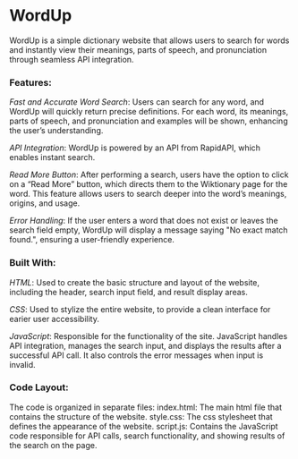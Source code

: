 # WordUp
WordUp is a simple dictionary website that allows users to search for words and instantly view their meanings, parts of speech, and pronunciation through seamless API integration.

### **Features**:
*Fast and Accurate Word Search*: Users can search for any word, and WordUp will quickly return precise definitions. For each word, its meanings, parts of speech, and pronunciation and examples will be shown, enhancing the user’s understanding.

*API Integration*: WordUp is powered by an API from RapidAPI, which enables instant search.

*Read More Button*: After performing a search, users have the option to click on a “Read More” button, which directs them to the Wiktionary page for the word. This feature allows users to search deeper into the word’s meanings, origins, and usage.

*Error Handling*: If the user enters a word that does not exist or leaves the search field empty, WordUp will display a message saying "No exact match found.", ensuring a user-friendly experience.

### **Built With**:
*HTML*: Used to create the basic structure and layout of the website, including the header, search input field, and result display areas.

*CSS*: Used to stylize the entire website, to provide a clean interface for earier user accessibility.

*JavaScript*: Responsible for the functionality of the site. JavaScript handles API integration, manages the search input, and displays the results after a successful API call. It also controls the error messages when input is invalid.

### **Code Layout**:
The code is organized in separate files:
index.html: The main html file that contains the structure of the website.
style.css: The css stylesheet that defines the appearance of the website.
script.js: Contains the JavaScript code responsible for API calls, search functionality, and showing results of the search on the page.
